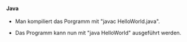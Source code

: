 #### Java

* Man kompiliert das Porgramm mit "javac HelloWorld.java".

* Das Programm kann nun mit "java HelloWorld" ausgeführt werden.
